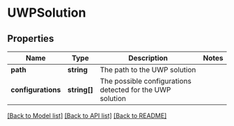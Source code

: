 # UWPSolution

## Properties
Name | Type | Description | Notes
------------ | ------------- | ------------- | -------------
**path** | **string** | The path to the UWP solution | 
**configurations** | **string[]** | The possible configurations detected for the UWP solution | 

[[Back to Model list]](../README.md#documentation-for-models) [[Back to API list]](../README.md#documentation-for-api-endpoints) [[Back to README]](../README.md)


